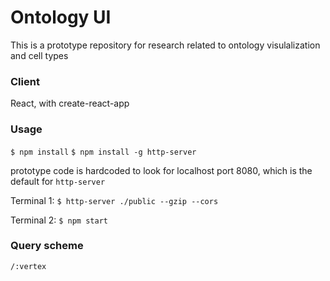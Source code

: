 # Ontology UI

This is a prototype repository for research related to ontology visulalization and cell types

### Client

React, with create-react-app

### Usage

`$ npm install`
`$ npm install -g http-server`

prototype code is hardcoded to look for localhost port 8080, which is the default for `http-server`

Terminal 1:
`$ http-server ./public --gzip --cors`

Terminal 2:
`$ npm start`

### Query scheme

`/:vertex`
